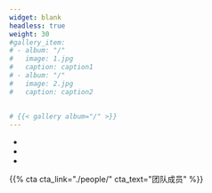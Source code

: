 ```yaml
---
widget: blank
headless: true
weight: 30
#gallery_item:
# - album: "/"
#   image: 1.jpg
#   caption: caption1
# - album: "/"
#   image: 2.jpg
#   caption: caption2
   
   
# {{< gallery album="/" >}}
---
```

<html>
<link rel="stylesheet" href="https://cdn.jsdelivr.net/npm/@splidejs/splide@latest/dist/css/splide.min.css"> 
<script src="https://cdn.jsdelivr.net/npm/@splidejs/splide@latest/dist/js/splide.min.js"></script>

<section id="image-carousel" class="splide" aria-label="Beautiful Images">
  <div class="splide__track">
		<ul class="splide__list">
			<li class="splide__slide">
				<img src="https://images.unsplash.com/photo-1670882410130-4f279af7ecd1?ixlib=rb-4.0.3&ixid=MnwxMjA3fDB8MHxwaG90by1wYWdlfHx8fGVufDB8fHx8&auto=format&fit=crop&w=1740&q=80" alt="">
			</li>
			<li class="splide__slide">
				<img src="https://images.unsplash.com/photo-1670644009691-7e57accee1c1?ixlib=rb-4.0.3&ixid=MnwxMjA3fDB8MHxwaG90by1wYWdlfHx8fGVufDB8fHx8&auto=format&fit=crop&w=1740&q=80" alt="">
			</li>
			<li class="splide__slide">
				<img src="https://images.unsplash.com/photo-1670918532018-8e621d592758?ixlib=rb-4.0.3&ixid=MnwxMjA3fDB8MHxwaG90by1wYWdlfHx8fGVufDB8fHx8&auto=format&fit=crop&w=774&q=80" alt="">
			</li>
		</ul>
  </div>
</section>


<script>
  document.addEventListener( 'DOMContentLoaded', function () {
    new Splide( '#image-carousel' ).mount();
  } );
</script>

{{% cta cta_link="./people/" cta_text="团队成员" %}}
</html>